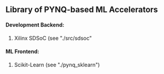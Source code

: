 ## Library of PYNQ-based ML Accelerators

#### Development Backend:
1. Xilinx SDSoC (see "./src/sdsoc"

#### ML Frontend:
1. Scikit-Learn (see "./pynq_sklearn")
